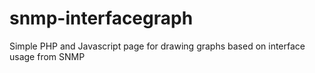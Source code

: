 # snmp-interfacegraph
Simple PHP and Javascript page for drawing graphs based on interface usage from SNMP
